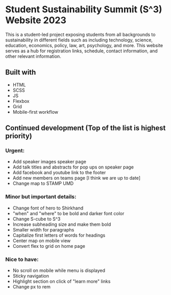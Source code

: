 # Student Sustainability Summit (S^3) Website 2023

This is a student-led project exposing students from all backgrounds to sustainability in different fields such as including technology, science, education, economics, policy, law, art, psychology, and more. This website serves as a hub for registration links, schedule, contact information, and other relevant information.

## Built with
- HTML
- SCSS
- JS
- Flexbox
- Grid
- Mobile-first workflow

## Continued development (Top of the list is highest priority)

### Urgent:
- Add speaker images speaker page
- Add talk titles and abstracts for pop ups on speaker page
- Add facebook and youtube link to the footer
- Add new members on teams page [I think we are up to date]
- Change map to STAMP UMD

### Minor but important details:
- Change font of hero to Shirkhand
- "when" and "where" to be bold and darker font color
- Change S-cube to S^3
- Increase subheading size and make them bold
- Smaller width for paragraphs
- Capitalize first letters of words for headings
- Center map on mobile view
- Convert flex to grid on home page


### Nice to have:
- No scroll on mobile while menu is displayed
- Sticky navigation
- Highlight section on click of "learn more" links
- Change px to rem

